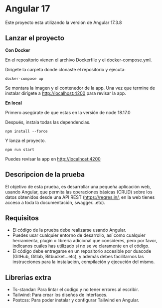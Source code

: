 
# Angular 17

Este proyecto esta utilizando la versión de Angular 17.3.8

## Lanzar el proyecto
  
**Con Docker**

En el repositorio vienen el archivo Dockerfile y el docker-compose.yml.

Dirígete la carpeta donde clonaste el repositorio y ejecuta:
  
```console
docker-compose up
```
Se montara la imagen y el contenedor de la app. 
Una vez que termine de instalar dirígete a <http://localhost:4200> para revisar la app.
  
**En local**

Primero asegúrate de que estas en la versión de node 18.17.0

Después, instala todas las dependencias.

```console
npm install --force
```

Y lanza el proyecto.

```console
npm run start
```
Puedes revisar la app en <http://localhost:4200>
  
## Descripcion de la prueba

El objetivo de esta prueba, es desarrollar una pequeña aplicación web, usando Angular, que permita las operaciones básicas (CRUD) sobre los datos obtenidos desde una API REST (https://reqres.in/, en la web tienes acceso a toda la documentación, swagger…etc).  

## Requisitos

- El código de la prueba debe realizarse usando Angular.
- Puedes usar cualquier entorno de desarrollo, así como cualquier herramienta, plugin o librería adicional que consideres, pero por favor, indícanos cuáles has utilizado si no se ve claramente en el código.
- El código debe entregarse en un repositorio accesible por duacode (GitHub, Gitlab, Bitbucket…etc), y además debes facilitarnos las instrucciones para la instalación, compilación y ejecución del mismo.  

## Librerias extra

- Ts-standar: Para lintar el codigo y no tener errores al escribir.
- Tailwind: Para crear los diseños de interfaces.
- Postcss: Para poder instalar y configurar Tailwind en Angular.
